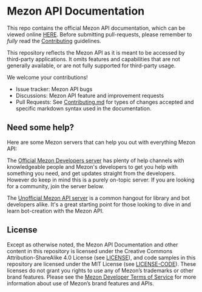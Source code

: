 # Mezon API Documentation

This repo contains the official Mezon API documentation, which can be viewed online [HERE](https://mezon.com/developers/docs/intro). Before submitting pull-requests, please remember to _fully_ read the [Contributing](CONTRIBUTING.md) guidelines.

This repository reflects the Mezon API as it is meant to be accessed by third-party applications. It omits features and capabilities that are not generally available, or are not fully supported for third-party usage.

We welcome your contributions!

-   Issue tracker: Mezon API bugs
-   Discussions: Mezon API feature and improvement requests
-   Pull Requests: See [Contributing.md](https://github.com/mezon/mezon-api-docs/blob/main/CONTRIBUTING.md) for types of changes accepted and specific markdown syntax used in the documentation.

## Need some help?

Here are some Mezon servers that can help you out with everything Mezon API:

The [Official Mezon Developers server](https://mezon.gg/mezon-developers) has plenty of help channels with knowledgeable people and Mezon's developers to get you help with something you need, and get updates straight from the developers. However do keep in mind this is a purely on-topic server. If you are looking for a community, join the server below.

The [Unofficial Mezon API server](https://mezon.gg/mezon-api) is a common hangout for library and bot developers alike. It's a great starting point for those looking to dive in and learn bot-creation with the Mezon API.

## License

Except as otherwise noted, the Mezon API Documentation and other content in this repository is licensed under the Creative Commons Attribution-ShareAlike 4.0 License (see [LICENSE](https://github.com/mezon/mezon-api-docs/blob/main/LICENSE)), and code samples in this repository are licensed under the MIT License (see [LICENSE-CODE](https://github.com/mezon/mezon-api-docs/blob/main/LICENSE-CODE)). These licenses do not grant you rights to use any of Mezon’s trademarks or other brand features. Please see the [Mezon Developer Terms of Service](https://support-dev.mezon.com/hc/articles/8562894815383-Mezon-Developer-Terms-of-Service) for more information about use of Mezon’s brand features and APIs.
